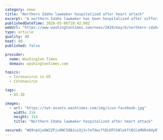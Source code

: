 ```yaml
---
category: news
title: "Northern Idaho lawmaker hospitalized after heart attack"
excerpt: "A northern Idaho lawmaker has been hospitalized after suffering a heart attack. Republican Rep. Thyra Stevenson was listed in serious condition Tuesday evening at St. Joseph Regional Medical Center in Lewiston."
publishedDateTime: 2020-05-06T18:42:00Z
webUrl: "https://www.washingtontimes.com/news/2020/may/6/northern-idaho-lawmaker-hospitalized-after-heart-a/"
type: article
quality: 40
heat: 40
published: false

provider:
  name: Washington Times
  domain: washingtontimes.com

topics:
  - Coronavirus in US
  - Coronavirus

tags:
  - US-ID

images:
  - url: "https://twt-assets.washtimes.com/img/icon-facebook.jpg"
    width: 314
    height: 314
    title: "Northern Idaho lawmaker hospitalized after heart attack"

secured: "WQ9+pUjwGW2ZPjvONC5OBJuiOjS+7eTdwzftDLHTCh0lokftBCCeMURx0dy0TS/6XnKyFZEYcasmVpn2ziOHw7qwBisiBFhsH/U3PwaI0pwSFx2KNvh7/jUaJ3AvBwwadFqpS3V/uSYkEweW77SLI6yIuRe6XDxmcAb2F7V8NZx2Bem7wstlY6pM2I0tT5dnsh1lVtYVT0fJJflw+1D9gz5m7tsCabDXxcUtb2hAMsuEnY7AM3yMekWG9qwuofmlrvc/lerW3b6mdjqOtT8vn4+PPfqINQ0enIPgYvnQFhfTGHmfDVVeRkYloVPFjwsC;rwAUke88aVWkvas/L2LUbw=="
---
```


